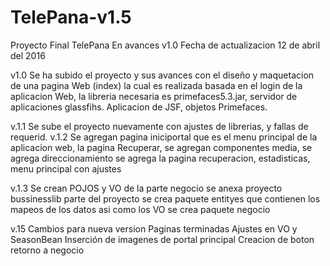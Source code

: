 # TelePana-v1.5
Proyecto Final TelePana En avances v1.0
Fecha de actualizacion 12 de abril del 2016

v1.0 Se ha subido el proyecto y sus avances con el diseño y maquetacion de una pagina Web (index) la cual es realizada basada en el login de la aplicacion Web, la libreria necesaria es primefaces5.3.jar, servidor de aplicaciones glassfihs. 
Aplicacion de JSF, objetos Primefaces.

v.1.1 Se sube el proyecto nuevamente con ajustes de librerias, y fallas de requerid.
v.1.2 Se agregan pagina iniciportal que es el menu principal de la aplicacion web, la pagina Recuperar, se agregan componentes media, se agrega direccionamiento
  se agrega la pagina recuperacion, estadisticas, menu principal con ajustes

v.1.3   Se crean POJOS y VO de la parte negocio se anexa proyecto bussinesslib parte del proyecto
se crea paquete entityes que contienen los mapeos de los datos asi como los VO
se crea paquete negocio

v.15
Cambios para nueva version
Paginas terminadas 
Ajustes en VO y SeasonBean
Inserción de imagenes de portal principal
Creacion de boton retorno a negocio
